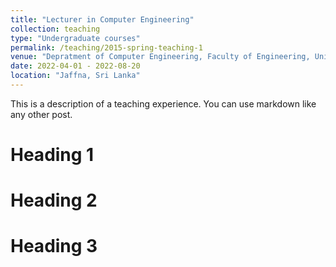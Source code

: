 ```yaml
---
title: "Lecturer in Computer Engineering"
collection: teaching
type: "Undergraduate courses"
permalink: /teaching/2015-spring-teaching-1
venue: "Depratment of Computer Engineering, Faculty of Engineering, University of Jaffna, Sri Lanka."
date: 2022-04-01 - 2022-08-20
location: "Jaffna, Sri Lanka"
---
```


This is a description of a teaching experience. You can use markdown like any other post.

Heading 1
======

Heading 2
======

Heading 3
======
